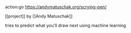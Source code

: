 action:go https://andymatuschak.org/scrying-pen/

[[project]] by [[Andy Matuschak]]

tries to predict what you'll draw next using machine learning